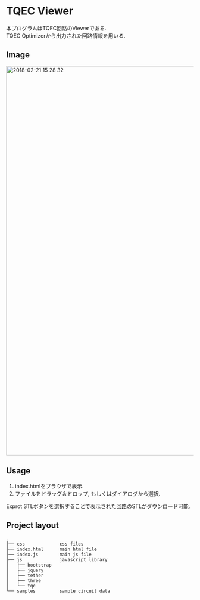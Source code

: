 # TQEC Viewer
本プログラムはTQEC回路のViewerである.  
TQEC Optimizerから出力された回路情報を用いる.

## Image
<img width="1043" alt="2018-02-21 15 28 32" src="https://user-images.githubusercontent.com/8393357/36466218-412cbb64-171c-11e8-9a27-4b14a10b85dc.png">

## Usage
1. index.htmlをブラウザで表示.
2. ファイルをドラッグ＆ドロップ, もしくはダイアログから選択.

Exprot STLボタンを選択することで表示された回路のSTLがダウンロード可能.

## Project layout
```
.
├── css             css files
├── index.html      main html file
├── index.js        main js file
├── js              javascript library
│   ├── bootstrap   
│   ├── jquery      
│   ├── tether      
│   ├── three       
│   └── tqc         
└── samples         sample circuit data
```
